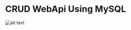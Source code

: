 # CRUD WebApi Using MySQL

![alt text](https://github.com/jmescolano17/WebApi-MySQL/blob/master/Assets/ss.png?raw=true)
